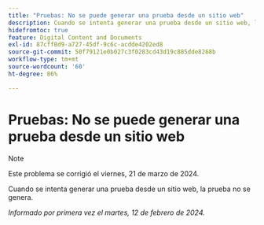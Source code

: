 ```yaml
---
title: "Pruebas: No se puede generar una prueba desde un sitio web"
description: Cuando se intenta generar una prueba desde un sitio web, la prueba no se genera.
hidefromtoc: true
feature: Digital Content and Documents
exl-id: 87cff8d9-a727-45df-9c6c-acdde4202ed8
source-git-commit: 50f79121e0b027c3f0283cd43d19c885dde8268b
workflow-type: tm+mt
source-wordcount: '60'
ht-degree: 86%

---
```


# Pruebas: No se puede generar una prueba desde un sitio web

>[!NOTE]
>
>Este problema se corrigió el viernes, 21 de marzo de 2024.

Cuando se intenta generar una prueba desde un sitio web, la prueba no se genera.

_Informado por primera vez el martes, 12 de febrero de 2024._
